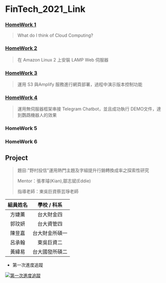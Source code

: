 # FinTech_2021_Link


### [HomeWork 1](https://github.com/star2659/FinTech/blob/main/HW1/%E4%BD%9C%E6%A5%AD%E4%B8%80.md)
> What do I think of Cloud Computing?
### [HomeWork 2](https://github.com/star2659/FinTech/blob/main/HW2/%E4%BD%9C%E6%A5%AD%E4%BA%8C.md)
> 在 Amazon Linux 2 上安裝 LAMP Web 伺服器
### [HomeWork 3](https://github.com/star2659/FinTech/blob/main/HW3/%E4%BD%9C%E6%A5%AD%E4%B8%89.md)
> 運用 S3 與Amplify 服務進行網頁部署，過程中演示版本控制功能
### [HomeWork 4](https://github.com/star2659/FinTech/blob/main/HW4/%E4%BD%9C%E6%A5%AD%E5%9B%9B.md)
> 運用無伺服器框架串接 Telegram Chatbot，並且成功執行 DEMO文件，達到鸚鵡機器人的效果  
### HomeWork 5

### HomeWork 6

## Project
> 題目:"野村投信"運用熱門主題及字組提升行銷轉換成率之探索性研究
> 
> Mentor：張孝璿(Kian),鄒志斌(Eddie)
> 
> 指導老師：東吳巨資蔡芸琤老師
> 
| 組員姓名   | 學校 / 科系   | 
| :---: | :-------------: | 
| 方婕薰   | 台大財金四       | 
| 郭玟妍   | 台大資管四       | 
| 陳昱嘉   | 台大財金所碩一       |
| 呂承翰   | 東吳巨資二       | 
| 黃緯易   | 台大國發所碩二       | 

* 第一次進度追蹤

[![第一次進度追蹤](https://imgur.com/Z5F8QOL.jpg)](https://www.youtube.com/watch?v=QZrZ1keDxIA)
